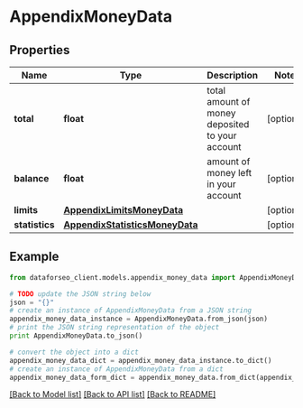 # AppendixMoneyData


## Properties

Name | Type | Description | Notes
------------ | ------------- | ------------- | -------------
**total** | **float** | total amount of money deposited to your account | [optional] 
**balance** | **float** | amount of money left in your account | [optional] 
**limits** | [**AppendixLimitsMoneyData**](AppendixLimitsMoneyData.md) |  | [optional] 
**statistics** | [**AppendixStatisticsMoneyData**](AppendixStatisticsMoneyData.md) |  | [optional] 

## Example

```python
from dataforseo_client.models.appendix_money_data import AppendixMoneyData

# TODO update the JSON string below
json = "{}"
# create an instance of AppendixMoneyData from a JSON string
appendix_money_data_instance = AppendixMoneyData.from_json(json)
# print the JSON string representation of the object
print AppendixMoneyData.to_json()

# convert the object into a dict
appendix_money_data_dict = appendix_money_data_instance.to_dict()
# create an instance of AppendixMoneyData from a dict
appendix_money_data_form_dict = appendix_money_data.from_dict(appendix_money_data_dict)
```
[[Back to Model list]](../README.md#documentation-for-models) [[Back to API list]](../README.md#documentation-for-api-endpoints) [[Back to README]](../README.md)


